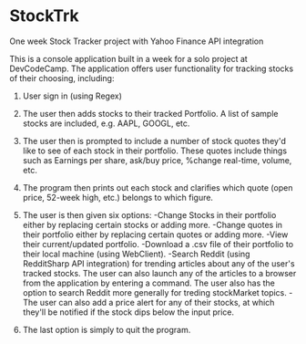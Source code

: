 # StockTrk
One week Stock Tracker project with Yahoo Finance API integration

This is a console application built in a week for a solo project at DevCodeCamp. 
The application offers user functionality for tracking stocks of their choosing, including: 

1. User sign in (using Regex)

2. The user then adds stocks to their tracked Portfolio. A list of sample stocks are included, e.g. AAPL, GOOGL, etc.

3. The user then is prompted to include a number of stock quotes they'd like to see of each stock in their portfolio.
These quotes include things such as Earnings per share, ask/buy price, %change real-time, volume, etc.

4. The program then prints out each stock and clarifies which quote (open price, 52-week high, etc.) belongs
to which figure. 

5. The user is then given six options: 
-Change Stocks in their portfolio either by replacing certain stocks or adding more. 
-Change quotes in their portfolio either by replacing certain quotes or adding more. 
-View their current/updated portfolio.
-Download a .csv file of their portfolio to their local machine (using WebClient). 
-Search Reddit (using RedditSharp API integration)
for trending articles about any of the user's tracked stocks. The user can also launch any
of the articles to a browser from the application by entering a command.
The user also has the option to search Reddit more generally for treding stockMarket topics.
-The user can also add a price alert for any of their stocks, at which they'll be notified if the stock 
dips below the input price.

6. The last option is simply to quit the program.
